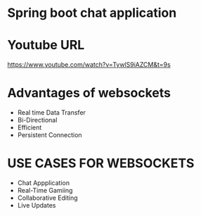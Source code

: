 # Spring boot chat application
# Youtube URL
https://www.youtube.com/watch?v=TywlS9iAZCM&t=9s
# Advantages of websockets
* Real time Data Transfer
* Bi-Directional
* Efficient
* Persistent Connection
# USE CASES FOR WEBSOCKETS
* Chat Appplication
* Real-Time Gamiing
* Collaborative Editing
* Live Updates

